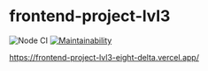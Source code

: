 # frontend-project-lvl3
![Node CI](https://github.com/hartdegen/frontend-project-lvl3/workflows/Node%20CI/badge.svg)
[![Maintainability](https://api.codeclimate.com/v1/badges/e3ac34ff9f3772cdae16/maintainability)](https://codeclimate.com/github/hartdegen/frontend-project-lvl3/maintainability)

https://frontend-project-lvl3-eight-delta.vercel.app/
